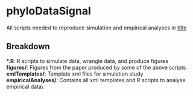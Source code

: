 # phyloDataSignal
All scripts needed to reproduce simulation and empirical analyses in [title](https://www.INSERTLATER.com)

## Breakdown
**\*.R**: R scripts to simulate data, wrangle data, and produce figures\
**figures/**: Figures from the paper produced by some of the above scripts\
**xmlTemplates/**: Template xml files for simulation study\
**empiricalAnalyses/**: Contains all xml templates and R scripts to analyse empirical data\
